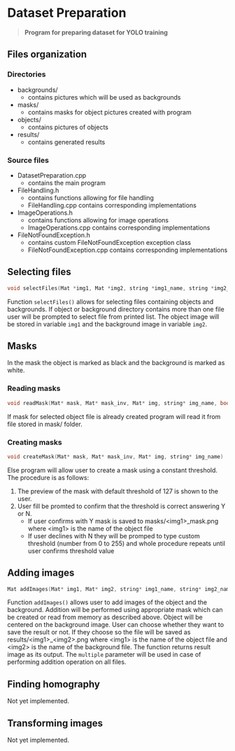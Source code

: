 # Dataset Preparation
> **Program for preparing dataset for YOLO training**

## Files organization
### Directories
* backgrounds/
  * contains pictures which will be used as backgrounds
* masks/
  * contains masks for object pictures created with program
* objects/
  * contains pictures of objects
* results/
  * contains generated results
### Source files
* DatasetPreparation.cpp
  * contains the main program
* FileHandling.h
  * contains functions allowing for file handling
  * FileHandling.cpp contains corresponding implementations
* ImageOperations.h
  * contains functions allowing for image operations
  * ImageOperations.cpp contains corresponding implementations
* FileNotFoundException.h
  * contains custom FileNotFoundException exception class
  * FileNotFoundException.cpp contains corresponding implementations

## Selecting files
```c++
void selectFiles(Mat *img1, Mat *img2, string *img1_name, string *img2_name, bool *multiple)
```

Function `selectFiles()` allows for selecting files containing objects and backgrounds.
If object or background directory contains more than one file user will be prompted to select file from printed list.
The object image will be stored in variable `img1` and the background image in variable `img2`.

## Masks
In the mask the object is marked as black and the background is marked as white.
### Reading masks
```c++
void readMask(Mat* mask, Mat* mask_inv, Mat* img, string* img_name, bool show)
```

If mask for selected object file is already created program will read it from file stored in mask/ folder. 
### Creating masks
```c++
void createMask(Mat* mask, Mat* mask_inv, Mat* img, string* img_name)
```

Else program will allow user to create a mask using a constant threshold.
The procedure is as follows:
1. The preview of the mask with default threshold of 127 is shown to the user.
2. User fill be promted to confirm that the threshold is correct answering Y or N.
    * If user confirms with Y mask is saved to masks/\<img1\>_mask.png where \<img1\> is the name of the object file
    * If user declines with N they will be promped to type custom threshold (number from 0 to 255) and whole procedure repeats until user confirms threshold value
  
## Adding images
```c++
Mat addImages(Mat* img1, Mat* img2, string* img1_name, string* img2_name, bool* multiple)
```

Function `addImages()` allows user to add images of the object and the background. Addition will be performed using appropriate mask which can be created or read from memory as described above. Object will be centered on the background image.
User can choose whether they want to save the result or not. If they choose so the file will be saved as results/\<img1\>_\<img2\>.png where \<img1\> is the name of the object file and \<img2\> is the name of the background file.
The function returns result image as its output.
The `multiple` parameter will be used in case of performing addition operation on all files.
  
## Finding homography
Not yet implemented.

## Transforming images
Not yet implemented.
